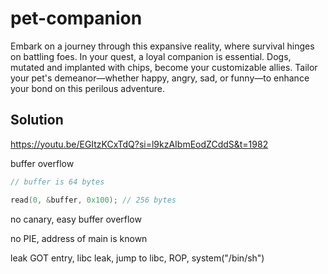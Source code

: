 # pet-companion

Embark on a journey through this expansive reality, where survival hinges on battling foes. In your quest, a loyal companion is essential. Dogs, mutated and implanted with chips, become your customizable allies. Tailor your pet's demeanor—whether happy, angry, sad, or funny—to enhance your bond on this perilous adventure.

## Solution

https://youtu.be/EGItzKCxTdQ?si=l9kzAIbmEodZCddS&t=1982

buffer overflow

```c
// buffer is 64 bytes

read(0, &buffer, 0x100); // 256 bytes
```

no canary, easy buffer overflow

no PIE, address of main is known

leak GOT entry, libc leak, jump to libc, ROP, system("/bin/sh")
